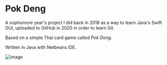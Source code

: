 # Pok Deng

A sophomore year's project I did back in 2018 as a way to learn Java's Swift GUI, uploaded to GitHub in 2020 in order to learn Git.

Based on a simple Thai card game called *Pok Deng*.

Written in Java with Netbeans IDE.

![image](https://user-images.githubusercontent.com/68658710/88374904-ccb63a00-cdc4-11ea-9757-cf65166c9477.png)
